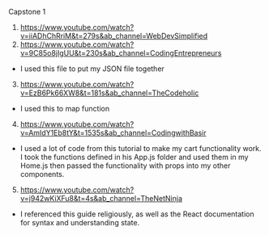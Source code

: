 Capstone 1
1. https://www.youtube.com/watch?v=iiADhChRriM&t=279s&ab_channel=WebDevSimplified
2. https://www.youtube.com/watch?v=9C85o8jIgUU&t=230s&ab_channel=CodingEntrepreneurs
- I used this file to put my JSON file together

3. https://www.youtube.com/watch?v=EzB6Pk66XW8&t=181s&ab_channel=TheCodeholic
- I used this to map function

4. https://www.youtube.com/watch?v=AmIdY1Eb8tY&t=1535s&ab_channel=CodingwithBasir
- I used a lot of code from this tutorial to make my cart functionality work. I took the functions defined in his App.js folder and used them in my Home.js then passed the functionality with props into my other components.

5. https://www.youtube.com/watch?v=j942wKiXFu8&t=4s&ab_channel=TheNetNinja
- I referenced this guide religiously, as well as the React documentation for syntax and understanding state.

